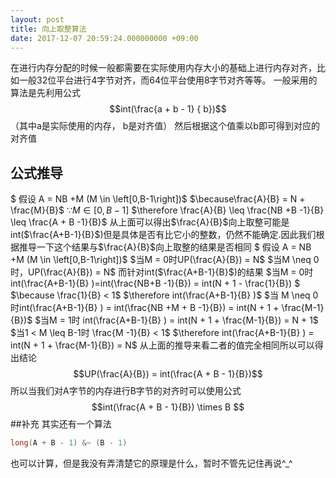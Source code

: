 ```yaml
---
layout: post
title: 向上取整算法
date: 2017-12-07 20:59:24.000000000 +09:00
---
```

在进行内存分配的时候一般都需要在实际使用内存大小的基础上进行内存对齐，比如一般32位平台进行4字节对齐，而64位平台使用8字节对齐等等。
一般采用的算法是先利用公式
$$int(\frac{a + b - 1} { b})$$（其中a是实际使用的内存， b是对齐值）
然后根据这个值乘以b即可得到对应的对齐值

## 公式推导
$ 假设 A = NB +M (M  \in \left[0,B-1\right])$
$\because\frac{A}{B} = N + \frac{M}{B}$
$\because M \in\left[0, B-1\right]$
$\therefore \frac{A}{B} \leq \frac{NB +B -1}{B} \leq \frac{A + B -1}{B}$
从上面可以得出$\frac{A}{B}$向上取整可能是int($\frac{A+B-1}{B}$)但是具体是否有比它小的整数，仍然不能确定.因此我们根据推导一下这个结果与$\frac{A}{B}$向上取整的结果是否相同
$ 假设 A = NB +M (M  \in \left[0,B-1\right])$
$当M = 0时UP(\frac{A}{B}) = N$
$当M \neq 0时，UP(\frac{A}{B}) = N$
而针对int($\frac{A+B-1}{B}$)的结果
$当M = 0时int(\frac{A+B-1}{B} )=int(\frac{NB+B -1}{B}) = int(N + 1 - \frac{1}{B}) $
$\because \frac{1}{B} < 1$
$\therefore int(\frac{A+B-1}{B} )$
$当 M \neq 0 时int(\frac{A+B-1}{B} ) = int(\frac{NB +M + B -1}{B}) = int(N + 1 + \frac{M-1}{B})$
$当M = 1时 int(\frac{A+B-1}{B} ) = int(N + 1 + \frac{M-1}{B}) = N + 1$
$当1 < M \leq B-1时 \frac{M -1}{B} < 1$
$\therefore  int(\frac{A+B-1}{B} ) = int(N + 1 + \frac{M-1}{B}) = N$
从上面的推导来看二者的值完全相同所以可以得出结论
$$UP(\frac{A}{B}) = int(\frac{A + B - 1}{B})$$
所以当我们对A字节的内存进行B字节的对齐时可以使用公式
$$int(\frac{A + B - 1}{B}) \times B $$
##补充
其实还有一个算法
```cpp
long(A + B - 1) &~ (B - 1)
```
也可以计算，但是我没有弄清楚它的原理是什么，暂时不管先记住再说^_^